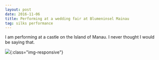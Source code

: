 ```yaml
---
layout: post
date: 2016-11-06
title: Performing at a wedding fair at Blumeninsel Mainau
tag: silks performance
---
```


I am performing at a castle on the Island of Manau. I never thought I would be saying that.

![](https://image.ibb.co/g7Hx7R/hochzeitsmesse_mainau.gif){:class="img-responsive"}
